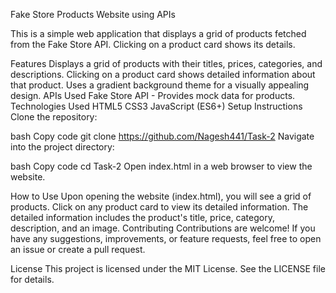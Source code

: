 Fake Store Products Website using APIs

This is a simple web application that displays a grid of products fetched from the Fake Store API. Clicking on a product card shows its details.

Features Displays a grid of products with their titles, prices, categories, and descriptions. Clicking on a product card shows detailed information about that product. Uses a gradient background theme for a visually appealing design. APIs Used Fake Store API - Provides mock data for products. Technologies Used HTML5 CSS3 JavaScript (ES6+) Setup Instructions Clone the repository:

bash Copy code git clone https://github.com/Nagesh441/Task-2 Navigate into the project directory:

bash Copy code cd Task-2 Open index.html in a web browser to view the website.

How to Use Upon opening the website (index.html), you will see a grid of products. Click on any product card to view its detailed information. The detailed information includes the product's title, price, category, description, and an image. Contributing Contributions are welcome! If you have any suggestions, improvements, or feature requests, feel free to open an issue or create a pull request.

License This project is licensed under the MIT License. See the LICENSE file for details.
